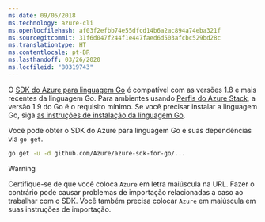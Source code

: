 ```yaml
---
ms.date: 09/05/2018
ms.technology: azure-cli
ms.openlocfilehash: af03f2efbb74e55dfcd14b6a2ac894a74eba321f
ms.sourcegitcommit: 31f6d047f244f1e447faed6d503afcbc529bd28c
ms.translationtype: HT
ms.contentlocale: pt-BR
ms.lasthandoff: 03/26/2020
ms.locfileid: "80319743"
---
```

O [SDK do Azure para linguagem Go](https://github.com/Azure/azure-sdk-for-go) é compatível com as versões 1.8 e mais recentes da linguagem Go. Para ambientes usando [Perfis do Azure Stack](/azure/azure-stack/user/azure-stack-version-profiles-go), a versão 1.9 do Go é o requisito mínimo.
Se você precisar instalar a linguagem Go, siga [as instruções de instalação da linguagem Go](https://golang.org/doc/install).

Você pode obter o SDK do Azure para linguagem Go e suas dependências via `go get`.

```bash
go get -u -d github.com/Azure/azure-sdk-for-go/...
```

> [!WARNING]
> Certifique-se de que você coloca `Azure` em letra maiúscula na URL. Fazer o contrário pode causar problemas de importação relacionadas a caso ao trabalhar com o SDK. Você também precisa colocar `Azure` em maiúscula em suas instruções de importação.
